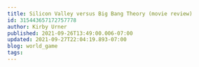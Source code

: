 ```yaml
---
title: Silicon Valley versus Big Bang Theory (movie review)
id: 315443657172757778
author: Kirby Urner
published: 2021-09-26T13:49:00.006-07:00
updated: 2021-09-27T22:04:19.893-07:00
blog: world_game
tags: 
---
```


